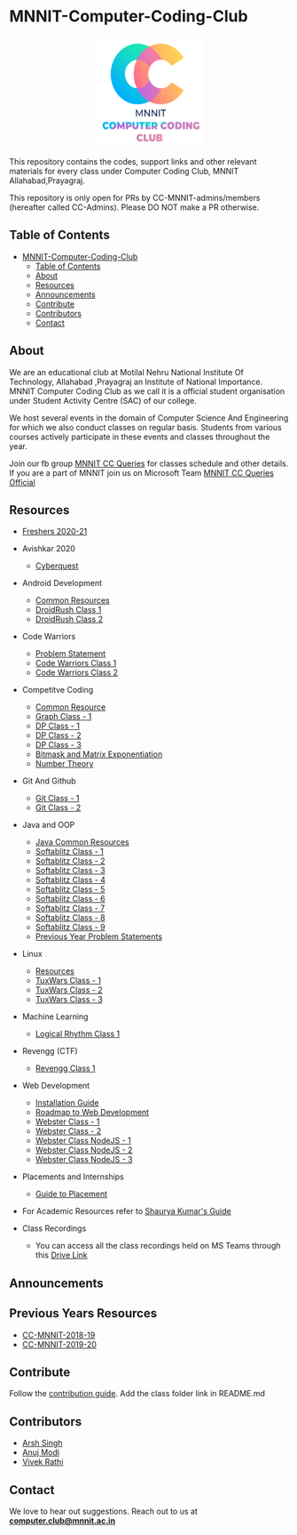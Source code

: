 <head>
    <meta property='og:image' content='{{site.url}}/{{page.image}}'/>
    <meta property='og:type' content='website' />
</head>

# MNNIT-Computer-Coding-Club
<div align="center"><img src="./cclogo.png" height="200" width="200"/></div>

This repository contains the codes, support links and other relevant materials for every class under Computer Coding Club, MNNIT Allahabad,Prayagraj.

This repository is only open for PRs by CC-MNNIT-admins/members (hereafter called CC-Admins). Please DO NOT make a PR otherwise.


## Table of Contents

- [MNNIT-Computer-Coding-Club](#mnnit-computer-coding-club)
  - [Table of Contents](#table-of-contents)
  - [About](#about)
  - [Resources](#resources)
  - [Announcements](#announcements)
  - [Contribute](#contribute)
  - [Contributors](#contributors)
  - [Contact](#contact)

## About

We are an educational club at Motilal Nehru National Institute Of Technology, Allahabad ,Prayagraj an Institute of National Importance. MNNIT Computer Coding Club as we call it is a official student organisation under Student Activity Centre (SAC) of our college.

We host several events in the domain of Computer Science And Engineering for which we also conduct classes on regular basis. Students from various courses actively participate in these events and classes throughout the year.

Join our fb group [MNNIT CC Queries](https://www.facebook.com/groups/ccqueries/) for classes schedule and other details.
If you are a part of MNNIT join us on Microsoft Team [MNNIT CC Queries Official](https://bit.ly/ccqueriesteam)

## Resources

- [Freshers 2020-21](Freshers/)

- Avishkar 2020
	- [Cyberquest](Cyberquest2020/)

- Android Development
	- [Common Resources](Android)
	- [DroidRush Class 1](Android/2020_09_05_DroidRush-Class-1)
	- [DroidRush Class 2](Android/2020_09_14_DroidRush-Class-2/myapp)

- Code Warriors
	- [Problem Statement](CodeWarrior/Arena.zip)
	- [Code Warriors Class 1](CodeWarrior/2020_09_22_CodeWarrior-Class-1)
	- [Code Warriors Class 2](CodeWarrior/2020_09_26_CodeWarrior-Class-2)

- Competitve Coding
	- [Common Resource](Competitive_Coding)  
	- [Graph Class - 1](Competitive_Coding/25_06_2020_Graph_1)  
	- [DP Class - 1](Competitive_Coding/12_08_2020_DP_1)  
	- [DP Class - 2](Competitive_Coding/30_08_2020_DP_2)  
	- [DP Class - 3](Competitive_Coding/13_09_2020_DP_3)  	
    - [Bitmask and Matrix Exponentiation](Competitive_Coding/20_09_2020_Bitmask_and_MatrixExponentiation)
    - [Number Theory](Competitive_Coding/20_09_2020_Number_Theory)

- Git And Github
	- [Git Class - 1](Git_Github/2020_08_29_Git-Class-1)
	- [Git Class - 2](Git_Github/2020_08_30_Git-Class-2)

- Java and OOP
	- [Java Common Resources](Java/Common%20Resources)
	- [Softablitz Class - 1](Java/2020_09_01_Java-Class-1)
	- [Softablitz Class - 2](Java/2020_09_05_Java-Class-2)
	- [Softablitz Class - 3](Java/2020_09_06_Java-Class-3)
	- [Softablitz Class - 4](Java/2020_09_07_Java-Class-4)
	- [Softablitz Class - 5](Java/2020_09_12_Java-Class-5)
	- [Softablitz Class - 6](Java/2020_09_19_Java-Class-6)
	- [Softablitz Class - 7](Java/2020_09_20_Java-Class-7)
	- [Softablitz Class - 8](Java/2020_09_23_Java-Class-8)
	- [Softablitz Class - 9](Java/2020_10_05_Java-Class-9)
	- [Previous Year Problem Statements](Java/Softablitz%20Problem%20Statements)

- Linux
	- [Resources](Linux)
	- [TuxWars Class - 1](Linux/2020_09_15_Tuxwars-Class-1)
	- [TuxWars Class - 2](Linux/2020_09_21_Tuxwars-Class-2)
	- [TuxWars Class - 3](Linux/2020_09_24_Tuxwars-Class-3)

- Machine Learning
	- [Logical Rhythm Class 1](ML/2020_08_31_LR-Class-1)

- Revengg (CTF)
	- [Revengg Class 1](Capture%20The%20Flag/2020_09_28_Revengg-Class-1)

- Web Development
	- [Installation Guide](WebD/Installation%20Guide.pdf)
	- [Roadmap to Web Development](WebD)
	- [Webster Class - 1](WebD/2020_08_29_Webster-Class-1)
	- [Webster Class - 2](WebD/2020_09_04_Webster-Class-2)
	- [Webster Class NodeJS - 1](WebD/2020_09_12_Webster-Class-NodeJS-1)
	- [Webster Class NodeJS - 2](WebD/2020_09_16_Webster-Class-NodeJS-2)
	- [Webster Class NodeJS - 3](WebD/2020_09_19_Webster-Class-NodeJS-3)

- Placements and Internships
	- [Guide to Placement](Placements)

- For Academic Resources refer to [Shaurya Kumar's Guide](https://shauryashares.weebly.com/)

- Class Recordings
	- You can access all the class recordings held on MS Teams through this [Drive Link](https://drive.google.com/drive/folders/1VKNH9mT945nq6hFZDk9kSN4ibQhWfj_L?usp=sharing)  

## Announcements

## Previous Years Resources

- [CC-MNNIT-2018-19](https://cc-mnnit.github.io/2018-19-Classes/)
- [CC-MNNIT-2019-20](https://cc-mnnit.github.io/2019-20-Classes/)

## Contribute

Follow the [contribution guide](https://github.com/CC-MNNIT/2020-21-Classes/blob/master/contributor_guide.md). Add the class folder link in README.md

## Contributors

* [Arsh Singh](https://github.com/iosdev474)
* [Anuj Modi](https://github.com/descifrado)
* [Vivek Rathi](https://github.com/vivekrathi53)

## Contact

We love to hear out suggestions. Reach out to us at <strong>computer.club@mnnit.ac.in</strong>
